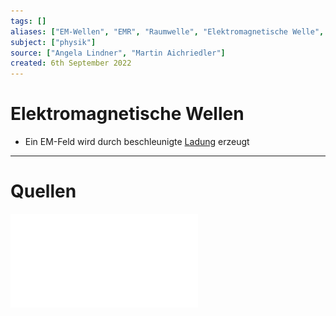 ```yaml
---
tags: []
aliases: ["EM-Wellen", "EMR", "Raumwelle", "Elektromagnetische Welle", "EM-Welle", "EM-Feld", "EM-Wellenfeld"]
subject: ["physik"]
source: ["Angela Lindner", "Martin Aichriedler"]
created: 6th September 2022
---
```


# Elektromagnetische Wellen

- Ein EM-Feld wird durch beschleunigte [Ladung](../Elektrotechnik/elektrisches%20Feld.md) erzeugt

---

# Quellen

![spectrum_20090210](assets/pdf/spectrum_20090210.pdf)